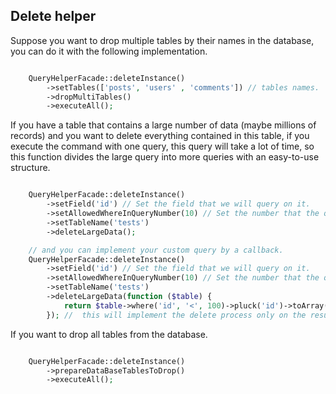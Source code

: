 Delete helper
-----------
Suppose you want to drop multiple tables by their names in the database, you can do it with the following implementation.
```php

    QueryHelperFacade::deleteInstance()
        ->setTables(['posts', 'users' , 'comments']) // tables names.
        ->dropMultiTables()
        ->executeAll();

```
If you have a table that contains a large number of data (maybe millions of records)
and you want to delete everything contained in this table,
if you execute the command with one query,
this query will take a lot of time,
so this function divides the large query into more queries with an easy-to-use structure.
```php

    QueryHelperFacade::deleteInstance()
        ->setField('id') // Set the field that we will query on it.
        ->setAllowedWhereInQueryNumber(10) // Set the number that the query will delete each time
        ->setTableName('tests')
        ->deleteLargeData();

    // and you can implement your custom query by a callback.
    QueryHelperFacade::deleteInstance()
        ->setField('id') // Set the field that we will query on it.
        ->setAllowedWhereInQueryNumber(10) // Set the number that the query will delete each time.
        ->setTableName('tests')
        ->deleteLargeData(function ($table) {
            return $table->where('id', '<', 100)->pluck('id')->toArray();
        }); //  this will implement the delete process only on the result of this callback.
```
If you want to drop all tables from the database.
```php

    QueryHelperFacade::deleteInstance()
        ->prepareDataBaseTablesToDrop()
        ->executeAll();
```
